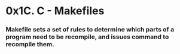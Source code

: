 # 0x1C. C - Makefiles
### Makefile sets a set of rules to determine which parts of a program need to be recompile, and issues command to recompile them.